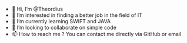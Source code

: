 - 👋 Hi, I’m @Theordius
- 👀 I’m interested in finding a better job in the field of IT
- 🌱 I’m currently learning SWIFT and JAVA
- 💞️ I’m looking to collaborate on simple code 
- 📫 How to reach me ? You can contact me directly via GitHub or email

<!---
Theordius/Theordius is a ✨ special ✨ repository because its `README.md` (this file) appears on your GitHub profile.
You can click the Preview link to take a look at your changes.
--->
